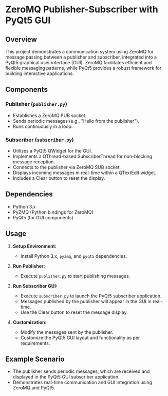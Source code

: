 # ZeroMQ Publisher-Subscriber with PyQt5 GUI

## Overview
This project demonstrates a communication system using ZeroMQ for message passing between a publisher and subscriber, integrated into a PyQt5 graphical user interface (GUI). ZeroMQ facilitates efficient and flexible messaging patterns, while PyQt5 provides a robust framework for building interactive applications.

## Components
### Publisher (`publisher.py`)
- Establishes a ZeroMQ PUB socket.
- Sends periodic messages (e.g., "Hello from the publisher").
- Runs continuously in a loop.

### Subscriber (`subscriber.py`)
- Utilizes a PyQt5 QWidget for the GUI.
- Implements a QThread-based SubscriberThread for non-blocking message reception.
- Connects to the publisher via ZeroMQ SUB socket.
- Displays incoming messages in real-time within a QTextEdit widget.
- Includes a Clear button to reset the display.

## Dependencies
- Python 3.x
- PyZMQ (Python bindings for ZeroMQ)
- PyQt5 (for GUI components)

## Usage
1. **Setup Environment:**
   - Install Python 3.x, `pyzmq`, and `pyqt5` dependencies.

2. **Run Publisher:**
   - Execute `publisher.py` to start publishing messages.

3. **Run Subscriber GUI:**
   - Execute `subscriber.py` to launch the PyQt5 subscriber application.
   - Messages published by the publisher will appear in the GUI in real-time.
   - Use the Clear button to reset the message display.

4. **Customization:**
   - Modify the messages sent by the publisher.
   - Customize the PyQt5 GUI layout and functionality as per requirements.

## Example Scenario
- The publisher sends periodic messages, which are received and displayed in the PyQt5 GUI subscriber application.
- Demonstrates real-time communication and GUI integration using ZeroMQ and PyQt5.
